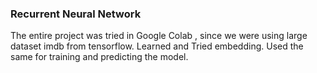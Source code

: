 ### Recurrent Neural Network

The entire project was tried in Google Colab , since we were using large dataset imdb from tensorflow. Learned and Tried embedding. Used the same for training and predicting the model.